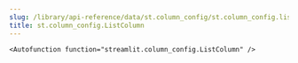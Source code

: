 ```yaml
---
slug: /library/api-reference/data/st.column_config/st.column_config.listcolumn
title: st.column_config.ListColumn
---
```


`<Autofunction function="streamlit.column_config.ListColumn" />`